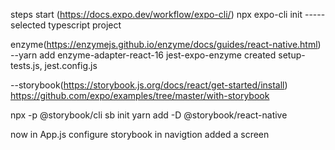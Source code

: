 steps start (https://docs.expo.dev/workflow/expo-cli/)
npx expo-cli init    ----- selected typescript project

enzyme(https://enzymejs.github.io/enzyme/docs/guides/react-native.html)
--yarn add enzyme-adapter-react-16 jest-expo-enzyme
created setup-tests.js, jest.config.js

--storybook(https://storybook.js.org/docs/react/get-started/install)
https://github.com/expo/examples/tree/master/with-storybook

 npx -p @storybook/cli sb init
 yarn add -D @storybook/react-native

now in App.js configure storybook in navigtion added a screen 
